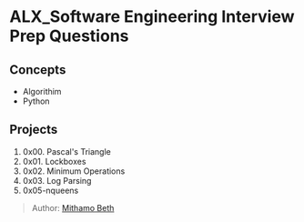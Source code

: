 # ALX_Software Engineering Interview Prep Questions

## Concepts
* Algorithim
* Python

## Projects
1. 0x00. Pascal's Triangle
2. 0x01. Lockboxes
3. 0x02. Minimum Operations
4. 0x03. Log Parsing
5. 0x05-nqueens


> Author: [Mithamo Beth](https://www.mithamo.tech)
